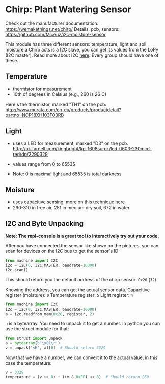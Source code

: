 # Chirp: Plant Watering Sensor

Check out the manufacturer documentation: https://wemakethings.net/chirp/
Details, pcb, sensors: https://github.com/Miceuz/i2c-moisture-sensor

This module has three different sensors: temperature, light and soil moisture.a
Chirp acts is a I2C slave, you can get its values from the LoPy (I2C master).
Read more about I2C [here](https://learn.sparkfun.com/tutorials/i2c).
Every group should have one of these.


## Temperature

- thermistor for measurement
- 10th of degrees in Celsius (e.g., 260 is 26 C)

Here s the thermistor, 
marked "TH1" on the pcb:
http://www.murata.com/en-eu/products/productdetail?partno=NCP18XH103F03RB


## Light

- uses a LED for measurement, marked "D3" on the pcb.
http://uk.farnell.com/kingbright/kp-1608surck/led-0603-230mcd-red/dp/2290329

- values range from 0 to 65535
- Note: 0 is maximal light and 65535 is total darkness

## Moisture

- uses [capacitive sensing](https://en.wikipedia.org/wiki/Capacitive_sensing),
  more on this technique
  [here](https://wemakethings.net/2012/09/26/capacitance_measurement/)
- 290-310 in free air, 251 in medium dry soil, 672 in water 

## I2C and Byte Unpacking

**Note: The repl-console is a great tool to interactively try out your code.**

After you have connected the sensor like shown on the pictures,
you can scan for devices on the I2C bus to get the sensor's ID:

```Python
from machine import I2C
i2c = I2C(0, I2C.MASTER, baudrate=10000)
i2c.scan()
```

This should return you the default address of the chirp sensor: `0x20` (`32`).

Knowing the address, you can get the actual sensor data.
Capacitive register (moisture): `0`
Temperature register: `5`
Light register: `4`


```Python
from machine import I2C
i2c = I2C(0, I2C.MASTER, baudrate=10000)
a = i2c.readfrom_mem(0x20, register, 2)
```

`a` is a bytearray. You need to unpack it to get a number.
In python you can use the struct module for that:


```Python
from struct import unpack
a = bytearray(b'\x01\r')
v = unpack('<H', a)[0]  # Should return 3329
```

Now that we have a number, we can convert it to the actual value, in this case
the temperature:

```Python
v = 3329
temperature = (v >> 8) + ((v & 0xFF) << 8)  # Should return 269
```
